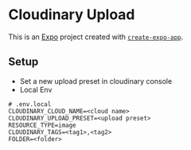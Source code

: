 # Cloudinary Upload 

This is an [Expo](https://expo.dev) project created with [`create-expo-app`](https://www.npmjs.com/package/create-expo-app).


## Setup 

- Set a new upload preset in cloudinary console
- Local Env

```
# .env.local 
CLOUDINARY_CLOUD_NAME=<cloud name>
CLOUDINARY_UPLOAD_PRESET=<upload preset>
RESOURCE_TYPE=image
CLOUDINARY_TAGS=<tag1>,<tag2>
FOLDER=<folder>
```


